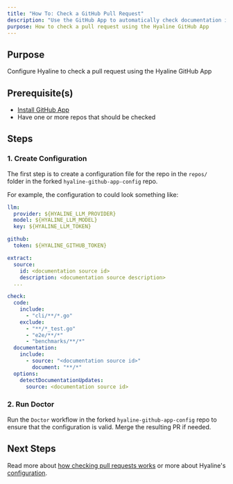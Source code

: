 ```yaml
---
title: "How To: Check a GitHub Pull Request"
description: "Use the GitHub App to automatically check documentation in pull requests using Hyaline."
purpose: How to check a pull request using the Hyaline GitHub App
---
```

## Purpose
Configure Hyaline to check a pull request using the Hyaline GitHub App

## Prerequisite(s)
- [Install GitHub App](./install-github-app.md)
- Have one or more repos that should be checked

## Steps

### 1. Create Configuration
The first step is to create a configuration file for the repo in the `repos/` folder in the forked `hyaline-github-app-config` repo.

For example, the configuration to could look something like:

```yml
llm:
  provider: ${HYALINE_LLM_PROVIDER}
  model: ${HYALINE_LLM_MODEL}
  key: ${HYALINE_LLM_TOKEN}

github:
  token: ${HYALINE_GITHUB_TOKEN}

extract:
  source:
    id: <documentation source id>
    description: <documentation source description>
  ...

check:
  code:
    include:
      - "cli/**/*.go"
    exclude:
      - "**/*_test.go"
      - "e2e/**/*"
      - "benchmarks/**/*"
  documentation:
    include:
      - source: "<documentation source id>"
        document: "**/*"
  options:
    detectDocumentationUpdates:
      source: <documentation source id>
```

### 2. Run Doctor
Run the `Doctor` workflow in the forked `hyaline-github-app-config` repo to ensure that the configuration is valid. Merge the resulting PR if needed.

## Next Steps
Read more about [how checking pull requests works](../explanation/check.md) or more about Hyaline's [configuration](../reference/config.md).